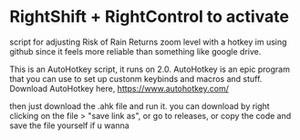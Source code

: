 # RightShift + RightControl to activate
script for adjusting Risk of Rain Returns zoom level with a hotkey
im using github since it feels more reliable than something like google drive.

This is an AutoHotkey script, it runs on 2.0.
AutoHotkey is an epic program that you can use to set up custonm keybinds and macros and stuff.
Download AutoHotkey here, https://www.autohotkey.com/

then just download the .ahk file and run it.
you can download by right clicking on the file > "save link as", or go to releases, or copy the code and save the file yourself if u wanna
